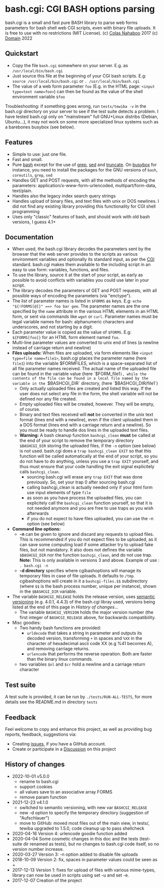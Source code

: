 # bash.cgi: CGI BASH options parsing
bash.cgi is a small and fast pure BASH library to parse web forms parameters for bash shell web CGI scripts, even with binary file uploads. It is free to use with no restrictions (MIT License).
(c) [Colas Nahaboo](http://colas.nahaboo.net) 2017
(c) [Domain](http://github.com/Domain) 2022

## Quickstart
- Copy the file `bash.cgi` somewhere on your server.
  E.g. as `/usr/local/bin/bash.cgi`
- Just source this file at the beginning of your CGI bash scripts.
  E.g: `source /usr/local/bin/bash.cgi` or 
  `. /usr/local/bin/bash.cgi`
- The value of a web form parameter `foo` (E.g. in the HTML page: `<input type=text name=foo>`) can then be found as the value of the shell environment variable `$foo`

Troubleshooting: if something goes wrong, run `tests/tewiba -v` in the bash.cgi directory on your server to see if the test suite detects a problem. I have tested bash.cgi only on "mainstream" full GNU+Linux distribs (Debian, Ubuntu...), it may not work on some more specialized linux systems such as a barebones busybox (see below).

## Features
- Simple to use: just one file.
- Fast and small.
- Pure [bash](https://linux.die.net/man/1/bash) except for the use of [grep](https://linux.die.net/man/1/grep), [sed](https://linux.die.net/man/1/sed) and [truncate](https://linux.die.net/man/1/truncate). 
  On [busybox](https://busybox.net/) for instance, you need to install the packages for the GNU versions of `bash`,  `coreutils`, `grep`, `sed`
- Handles GET and POST requests, with all the methods of encoding the parameters:    application/x-www-form-urlencoded,     multipart/form-data,     text/plain.
- Handles also the legacy index search query strings
- Handles upload of binary files, and text files with unix or DOS newlines. I did not find any existing library providing this functionality for CGI shell programming
- Uses only "classic" features of bash, and should work with old bash versions, I guess 4.1+

## Documentation
- When used, the bash.cgi library decodes the parameters sent by the browser that the web server provides to the scripts as various environment variables and optionally its standard input, as per the [CGI](https://en.wikipedia.org/wiki/Common_Gateway_Interface) standard. bash.cgi makes them available to the including script in an easy to use form: variables, functions, and files.
- To use the library, source it at the start of your script, as early as possible to avoid conflicts with variables you could use later in your script.
- The library decodes the parameters of GET and POST requests, with all possible ways of encoding the parameters (via "enctype"). 
- The list of parameter names is listed in `$FORMS` as keys. E.g: `echo "${!FORMS[@]}" ==> foo bar gee`. The parameter names are the one specified by the `name` attribute in the various HTML elements in an HTML form, or sent via commands like `wget` or `curl`. Parameter names must be legal variable names for bash: alphanumeric characters and underscores, and not starting by a digit.
- Each parameter value is copied as the value of `$FORMS`. E.g: `${FORMS[foo]}` for an HTML form element named `foo`.
- Multi-line parameter values are converted to unix end of lines (a newline instead of carriage return and newline)
- **Files uploads:** When files are uploaded, via form elements like `<input type=file name=file1>`, bash.cgi places the parameter name (here `file1`) into the variable $FORMFILES, which is a space-separated list of all file parameter names received. The actual name of the uploaded file can be found in the variable value (here `$FORM_file1`), while the contents of the file can be found in a local file named by the variable in the `$BASHCGI_DIR` directory, (here `$BASHCGI_DIR/file1`)
  - Only actually uploaded files are created and listed this way. If the user does not select any file in the form, the shell variable will not be defined nor any file created.
  - Empty uploaded files will be created, however. They will be empty, of course.
  - Binary and text files received will **not** be converted in the unix text format (lines end with a newline), even if the client uploaded them in a DOS format (lines end with a carriage return and a newline). So you must be ready to handle dos lines in the uploaded text files.
  - **Warning:** A bash cleanup function `bashcgi_clean` **must** be called at the end of your script to remove the temporary directory `$BASHCGI_DIR` storing the uploaded files, if the `-n` option (see below) is not used. bash.cgi does a `trap bashcgi_clean EXIT` so that this function will be called automatically at the end of your script, so you do not have to do anything, unless you use a `trap EXIT` yourself, and thus must ensure that your code handling the exit signal explicitely calls `bashcgi_clean`.
    - sourcing bash.cgi will erase any `trap EXIT` that was done previously. So, set your trap 0 after sourcing bash.cgi
    - calling bashcgi_clean is actually needed only if your html form use input elements of type `file`
    - as soon as you have process the uploaded files, you can explicitely call the `bashcgi_clean` function yourself, so that it is not needed anymore and you are free to use traps as you wish afterwards
    - if you do not expect to have files uploaded, you can use the -n option (see below)
- **Command line options:**
  - **-n** can be given to ignore and discard any requests to upload files. This is recommended if you do not expect files to be uploaded, as it can save some computing load if some attacker try to upload fake files, but not mandatory. It also does not defines the variable `$BASHCGI_DIR` nor the function `bashcgi_clean`, and do not use trap. **Note:** This is only available in versions 3 and above. Example of use : `. bash.cgi -n`
  - **-d directory** specifies where cgibashoptions will manage its temporary files in case of file uploads. It defaults to `/tmp`. cgibashoptions will create in it a `bashcgi-files.$$` subdirectory (where `$$` is the bash process number, unique per instance), shown in the `$BASHCGI_DIR` variable.
- The variable `BASHCGI_RELEASE` holds the release version, uses [semantic versioning](https://semver.org/) (e.g. 4.0.1, 4.4.3) of the bash.cgi libray used, versions being listed at the end of this page in *History of changes*...
  - The variable `BASHCGI_VERSION` holds the major version number (the first integer of `BASHCGI_RELEASE`  above, for backwards compatibility.
- Misc goodies:
  - Two handy bash functions are provided: 
    - `urldecode` that takes a string in parameter and outputs its decoded version, transforming `+` in spaces and `%XX` in the character of hexadecimal ascii code XX (e.g %41 becomes A), and removing carriage returns. 
    - `urlencode` that performs the reverse operation. Both are faster than the binary linux commands.
  - two variables `$nl` and `$cr` hold a newline and a carriage return character

## Test suite
A test suite is provided, it can be run by `./tests/RUN-ALL-TESTS`, for more details see the README.md in directory `tests`

## Feedback
Feel welcome to copy and enhance this project, as well as providing bug reports, feedback, suggestions via:
- Creating [issues](https://github.com/Domain/bash.cgi/issues), if you have a GitHub account.
- Create or participate in a [Discussion](https://github.com/Domain/bash.cgi/discussions) on this project

## History of changes
- 2022-10-01 v5.0.0
  - rename to bash.cgi
  - support cookies
  - all values save to an associative array FORMS
  - remove param function
- 2021-12-23 v4.1.0
  - switched to semantic versioning, with new var `BASHCGI_RELEASE`
  - new -d option to specify the temporary directory (suggestion of "Aufschlauer")
  - move to GitHub: moved most files out of the main view, in tests/, tewiba upgraded to 1.5.0, code cleanup up to pass shellcheck
- 2020-04-16 Version 4: urlencode goodie function added
- 2020-04-04 Some cosmetic changes in this doc and the tests (test-suite dir renamed as tests), but no changes to bash.cgi code itself, so no version number increase.
- 2020-03-27 Version 3: -n option added to disable file uploads
- 2018-10-09 Version 2: fix, spaces in parameter values could be seen as +
- 2017-12-13 Version 1: fixes for upload of files with various mime-types, library can now be used in scripts using set -u and set -e.
- 2017-12-07 Creation of the project
